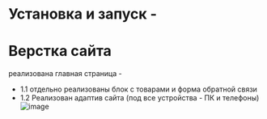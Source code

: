 # Установка и запуск -



# Верстка сайта
 реализована главная страница -
- 1.1 отдельно реализованы блок с товарами и форма обратной связи
- 1.2 Реализован адаптив сайта (под все устройства - ПК и телефоны)
![image](https://github.com/Fuflo34/ip3a2b/assets/91014371/b266d88b-4f76-4c12-aa8e-da7431c9b50e)
